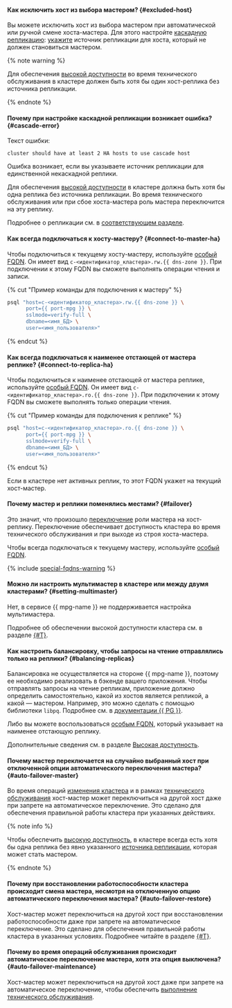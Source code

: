 #### Как исключить хост из выбора мастером? {#excluded-host}

Вы можете исключить хост из выбора мастером при автоматической или ручной смене хоста-мастера. Для этого настройте [каскадную репликацию](../../managed-postgresql/concepts/replication.md#replication-manual): [укажите](../../managed-postgresql/operations/hosts.md#update) источник репликации для хоста, который не должен становиться мастером.

{% note warning %}

Для обеспечения [высокой доступности](../../architecture/fault-tolerance.md#mdb-ha) во время технического обслуживания в кластере должен быть хотя бы один хост-реплика без источника репликации.

{% endnote %}

#### Почему при настройке каскадной репликации возникает ошибка? {#cascade-error}

Текст ошибки:

```text
cluster should have at least 2 HA hosts to use cascade host
```

Ошибка возникает, если вы указываете источник репликации для единственной некаскадной реплики.

Для обеспечения [высокой доступности](../../architecture/fault-tolerance.md#mdb-ha) в кластере должна быть хотя бы одна реплика без источника репликации. Во время технического обслуживания или при сбое хоста-мастера роль мастера переключится на эту реплику.

Подробнее о репликации см. в [соответствующем разделе](../../managed-postgresql/concepts/replication.md).

#### Как всегда подключаться к хосту-мастеру? {#connect-to-master-ha}

Чтобы подключиться к текущему хосту-мастеру, используйте [особый FQDN](../../managed-postgresql/operations/connect.md/#special-fqdns). Он имеет вид `c-<идентификатор_кластера>.rw.{{ dns-zone }}`. При подключении к этому FQDN вы сможете выполнять операции чтения и записи.

{% cut "Пример команды для подключения к мастеру" %}

  ```bash
  psql "host=c-<идентификатор_кластера>.rw.{{ dns-zone }} \
        port={{ port-mpg }} \
        sslmode=verify-full \
        dbname=<имя_БД> \
        user=<имя_пользователя>"
  ```

{% endcut %}

#### Как всегда подключаться к наименее отстающей от мастера реплике? {#connect-to-replica-ha}

Чтобы подключиться к наименее отстающей от мастера реплике, используйте [особый FQDN](../../managed-postgresql/operations/connect.md/#special-fqdns). Он имеет вид `c-<идентификатор_кластера>.ro.{{ dns-zone }}`. При подключении к этому FQDN вы сможете выполнять только операции чтения. 

{% cut "Пример команды для подключения к реплике" %}

```bash
psql "host=c-<идентификатор_кластера>.ro.{{ dns-zone }} \
      port={{ port-mpg }} \
      sslmode=verify-full \
      dbname=<имя_БД> \
      user=<имя_пользователя>"
```

{% endcut %}

Если в кластере нет активных реплик, то этот FQDN укажет на текущий хост-мастер.

#### Почему мастер и реплики поменялись местами? {#failover}

Это значит, что произошло [переключение](../../architecture/fault-tolerance.md#mdb-ha) роли мастера на хост-реплику. Переключение обеспечивает доступность кластера во время технического обслуживания и при выходе из строя хоста-мастера.

Чтобы всегда подключаться к текущему мастеру, используйте [особый FQDN](../../managed-postgresql/operations/connect.md/special-fqdns).

{% include [special-fqdns-warning](../../_includes/mdb/special-fqdns-warning.md) %}

#### Можно ли настроить мультимастер в кластере или между двумя кластерами? {#setting-multimaster}

Нет, в сервисе {{ mpg-name }} не поддерживается настройка мультимастера.

Подробнее об обеспечении высокой доступности кластера см. в разделе [{#T}](../../architecture/fault-tolerance.md#mdb-ha).

#### Как настроить балансировку, чтобы запросы на чтение отправлялись только на реплики? {#balancing-replicas}

Балансировка не осуществляется на стороне {{ mpg-name }}, поэтому ее необходимо реализовать в бэкенде вашего приложения. Чтобы отправлять запросы на чтение репликам, приложение должно определить самостоятельно, какой из хостов является репликой, а какой — мастером. Например, это можно сделать с помощью библиотеки `libpq`. Подробнее см. в [документации {{ PG }}](https://www.postgresql.org/docs/current/libpq-connect.html#LIBPQ-CONNECT-TARGET-SESSION-ATTRS).

Либо вы можете воспользоваться [особым FQDN](../../managed-postgresql/operations/connect.md#fqdn-replica), который указывает на наименее отстающую реплику.

Дополнительные сведения см. в разделе [Высокая доступность](../../managed-postgresql/concepts/high-availability.md).

#### Почему мастер переключается на случайно выбранный хост при отключенной опции автоматического переключения мастера? {#auto-failover-master}

Во время операций [изменения кластера](../../managed-postgresql/operations/update.md) и в рамках [технического обслуживания](../../managed-postgresql/concepts/maintenance.md) хост-мастер может переключиться на другой хост даже при запрете на автоматическое переключение. Это сделано для обеспечения правильной работы кластера при указанных действиях.

{% note info %}

Чтобы обеспечить [высокую доступность](../../managed-postgresql/concepts/high-availability.md), в кластере всегда есть хотя бы одна реплика без явно указанного [источника репликации](../../managed-postgresql/concepts/replication.md#replication-manual), которая может стать мастером.

{% endnote %}

#### Почему при восстановлении работоспособности кластера происходит смена мастера, несмотря на отключенную опцию автоматического переключения мастера? {#auto-failover-restore}

Хост-мастер может переключиться на другой хост при восстановлении работоспособности даже при запрете на автоматическое переключение. Это сделано для обеспечения правильной работы кластера в указанных условиях. Подробнее читайте в разделе [{#T}](../../managed-postgresql/concepts/high-availability.md).

#### Почему во время операций обслуживания происходит автоматическое переключение мастера, хотя эта опция выключена? {#auto-failover-maintenance}

Хост-мастер может переключиться на другой хост даже при запрете на автоматическое переключение, чтобы обеспечить [выполнение технического обслуживания](../../managed-postgresql/concepts/high-availability.md#maintenance-settings).
